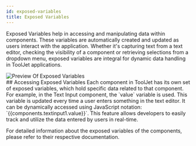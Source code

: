 ```yaml
---
id: exposed-variables
title: Exposed Variables
---
```


Exposed Variables help in accessing and manipulating data within components. These variables are automatically created and updated as users interact with the application. Whether it's capturing text from a text editor, checking the visibility of a component or retrieving selections from a dropdown menu, exposed variables are integral for dynamic data handling in ToolJet applications.

<div style={{textAlign: 'center'}}>
    <img style={{marginBottom:'15px'}} className="screenshot-full" src="/img/tooljet-concepts/exposed-variables/exposed-variables-preview.png" alt="Preview Of Exposed Variables" />
</div>

<div>
## Accessing Exposed Variables
Each component in ToolJet has its own set of exposed variables, which hold specific data related to that component. For example, in the Text Input component, the `value` variable is used. This variable is updated every time a user enters something in the text editor. It can be dynamically accessed using JavaScript notation: `{{components.textinput1.value}}`. This feature allows developers to easily track and utilize the data entered by users in real-time.

</div>

For detailed information about the exposed variables of the components, please refer to their respective documentation.
